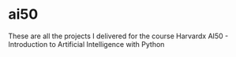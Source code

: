 # ai50
These are all the projects I delivered for the course Harvardx AI50 - Introduction to Artificial Intelligence with Python
